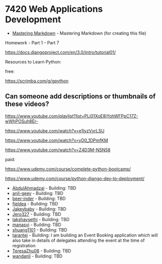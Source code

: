# 7420 Web Applications Development

* [Mastering Markdown](https://guides.github.com/features/mastering-markdown/) - Mastering Markdown (for creating this file)



Homework - Part 1 - Part 7

https://docs.djangoproject.com/en/3.0/intro/tutorial01/



Resources to Learn Python:


free:

https://scrimba.com/g/gpython

## Can someone add descriptions or thumbnails of these videos?

https://www.youtube.com/playlist?list=PLi01XoE8jYohWFPpC17Z-wWhPOSuh8Er-

https://www.youtube.com/watch?v=e1IyzVyrLSU

https://www.youtube.com/watch?v=yD0_1DPmfKM

https://www.youtube.com/watch?v=Z4D3M-NSN58


paid: 

https://www.udemy.com/course/complete-python-bootcamp/

https://www.udemy.com/course/python-django-dev-to-deployment/


* [AbdulAhmadzai](https://github.com/AbdulAhmadzai) - Building: TBD
* [anil-geev](https://github.com/anil-geev) - Building: TBD
* [beer-inder](https://github.com/beer-inder) - Building: TBD
* [fieldea](https://github.com/fieldea) - Building: TBD
* [Jakeybaby](https://github.com/Jakeybaby) - Building: TBD
* [Jero327](https://github.com/Jero327) - Building: TBD
* [lakshaysethi](https://github.com/lakshaysethi) - Building: TBD
* [manasvi](https://github.com/manasvityagi) - Building: TBD
* [shuang1101](https://github.com/shuang1101) - Building: TBD
* [tarantej](https://github.com/tarantej) - Building: I am building an Event Booking application which will also take in details of delegates attending the event at the time of registration
* [TeresaZhu08](https://github.com/TeresaZhu) - Building: TBD
* [wandanli](https://github.com/wandanli) - Building: TBD
